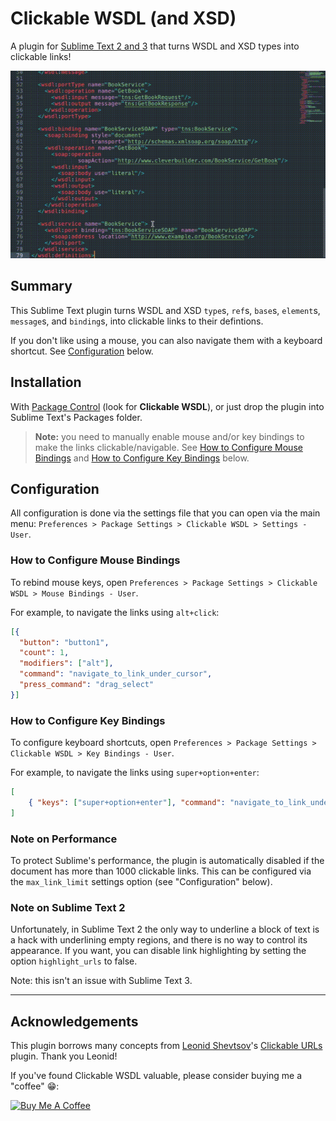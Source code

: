 
# Clickable WSDL (and XSD)  
  
A plugin for [Sublime Text 2 and 3](http://sublimetext.com) that turns WSDL and XSD types into clickable links!  
  
![Screenshot of a clickable WSDL](./resources/ClickableWSDLDemo.gif)  
  
## Summary  
  
This Sublime Text plugin turns WSDL and XSD `type`s, `ref`s, `base`s, `element`s, `message`s, and `binding`s, into clickable links to their defintions.  

If you don't like using a mouse, you can also navigate them with a keyboard shortcut. See [Configuration](#configuration) below.  

## Installation  
  
With [Package Control](http://wbond.net/sublime_packages/package_control) (look for **Clickable WSDL**), or just drop the plugin into Sublime Text's Packages folder.  
  
> **Note:** you need to manually enable mouse and/or key bindings to make the links clickable/navigable. See [How to Configure Mouse Bindings](#how-to-configure-mouse-bindings) and [How to Configure Key Bindings](#how-to-configure-key-bindings) below.  
  
## Configuration  
  
All configuration is done via the settings file that you can open via the main menu: `Preferences > Package Settings > Clickable WSDL > Settings - User`.  
  
### How to Configure Mouse Bindings  
To rebind mouse keys, open `Preferences > Package Settings > Clickable WSDL > Mouse Bindings - User`.  
  
For example, to navigate the links using `alt+click`:  
```json  
[{  
  "button": "button1",
  "count": 1,
  "modifiers": ["alt"],
  "command": "navigate_to_link_under_cursor",
  "press_command": "drag_select"
}]  
```  
  
### How to Configure Key Bindings  
To configure keyboard shortcuts, open `Preferences > Package Settings > Clickable WSDL > Key Bindings - User`.  

For example, to navigate the links using `super+option+enter`:
```json
[
    { "keys": ["super+option+enter"], "command": "navigate_to_link_under_cursor" }
]
```
  
### Note on Performance
To protect Sublime's performance, the plugin is automatically disabled if the document has more than 1000 clickable links. This can be configured via the `max_link_limit` settings option (see "Configuration" below).

### Note on Sublime Text 2  
Unfortunately, in Sublime Text 2 the only way to underline a block of text is a hack with underlining empty regions, and there is no way to control its appearance. If you want, you can disable link highlighting by setting the option `highlight_urls` to false.  
  
Note: this isn't an issue with Sublime Text 3.  

---

## Acknowledgements  
  
This plugin borrows many concepts from [Leonid Shevtsov](http://leonid.shevtsov.me)'s [Clickable URLs](https://github.com/leonid-shevtsov/ClickableUrls_SublimeText) plugin. Thank you Leonid!

If you've found Clickable WSDL valuable, please consider buying me a "coffee" 😁:

<a href="https://www.buymeacoffee.com/lwilli" target="_blank"><img src="https://cdn.buymeacoffee.com/buttons/default-orange.png" alt="Buy Me A Coffee" height="41" width="174"></a>
 